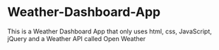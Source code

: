 # Weather-Dashboard-App
This is a Weather Dashboard App that only uses html, css, JavaScript, jQuery and a Weather API called Open Weather
